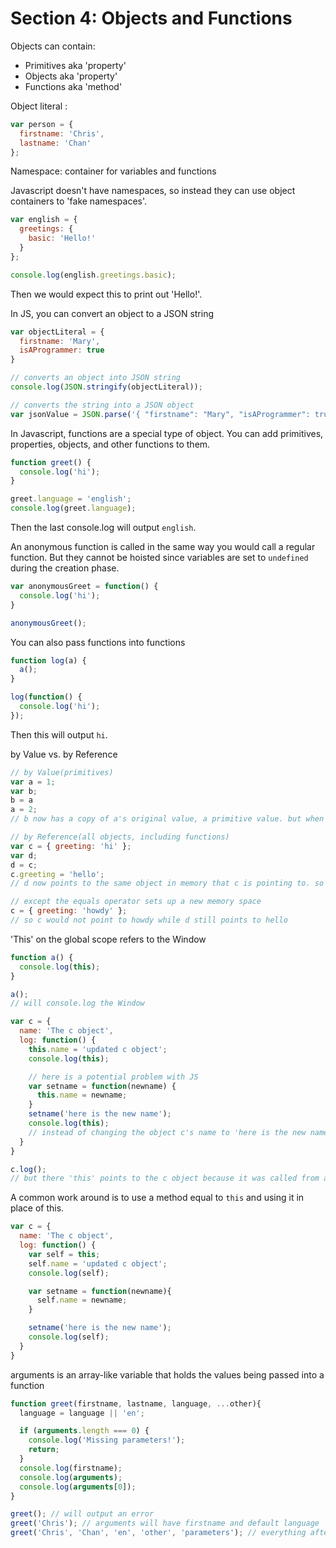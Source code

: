 # Section 4: Objects and Functions

Objects can contain:
  - Primitives aka 'property'
  - Objects aka 'property'
  - Functions aka 'method'

Object literal :
``` Javascript
var person = {
  firstname: 'Chris',
  lastname: 'Chan'
};
```

Namespace: container for variables and functions

Javascript doesn't have namespaces, so instead they can use object containers to 'fake namespaces'.
``` Javascript
var english = {
  greetings: {
    basic: 'Hello!'
  }
};

console.log(english.greetings.basic);
```
Then we would expect this to print out 'Hello!'.

In JS, you can convert an object to a JSON string
``` Javascript
var objectLiteral = {
  firstname: 'Mary',
  isAProgrammer: true
}

// converts an object into JSON string
console.log(JSON.stringify(objectLiteral));

// converts the string into a JSON object
var jsonValue = JSON.parse('{ "firstname": "Mary", "isAProgrammer": true }');
```

In Javascript, functions are a special type of object. You can add primitives, properties, objects, and other functions to them.
``` Javascript
function greet() {
  console.log('hi');
}

greet.language = 'english';
console.log(greet.language);
```
Then the last console.log will output ```english```.

An anonymous function is called in the same way you would call a regular function. But they cannot be hoisted since variables are set to ```undefined``` during the creation phase.
```Javascript
var anonymousGreet = function() {
  console.log('hi');
}

anonymousGreet();
```

You can also pass functions into functions
```Javascript
function log(a) {
  a();
}

log(function() {
  console.log('hi');
});
```
Then this will output ```hi```.

by Value vs. by Reference
```Javascript
// by Value(primitives)
var a = 1;
var b;
b = a
a = 2;
// b now has a copy of a's original value, a primitive value. but when a is set to 2, b is still pointing to 1.

// by Reference(all objects, including functions)
var c = { greeting: 'hi' };
var d;
d = c;
c.greeting = 'hello';
// d now points to the same object in memory that c is pointing to. so if c is set to another object, d would also point to the same object

// except the equals operator sets up a new memory space
c = { greeting: 'howdy' };
// so c would not point to howdy while d still points to hello
```

'This' on the global scope refers to the Window
```Javascript
function a() {
  console.log(this);
}

a();
// will console.log the Window

var c = {
  name: 'The c object',
  log: function() {
    this.name = 'updated c object';
    console.log(this);

    // here is a potential problem with JS
    var setname = function(newname) {
      this.name = newname;
    }
    setname('here is the new name');
    console.log(this);
    // instead of changing the object c's name to 'here is the new name', this will instead change the name of the Window object, even though you are trying to set it inside the object itself.
  }
}

c.log();
// but there 'this' points to the c object because it was called from a method of that object
```
A common work around is to use a method equal to ```this``` and using it in place of this.
```Javascript
var c = {
  name: 'The c object',
  log: function() {
    var self = this;
    self.name = 'updated c object';
    console.log(self);

    var setname = function(newname){
      self.name = newname;
    }

    setname('here is the new name');
    console.log(self);
  }
}
```

arguments is an array-like variable that holds the values being passed into a function
```Javascript
function greet(firstname, lastname, language, ...other){
  language = language || 'en';

  if (arguments.length === 0) {
    console.log('Missing parameters!');
    return;
  }
  console.log(firstname);
  console.log(arguments);
  console.log(arguments[0]);
}

greet(); // will output an error
greet('Chris'); // arguments will have firstname and default language
greet('Chris', 'Chan', 'en', 'other', 'parameters'); // everything after the language argument will be put into an array variable as I've named 'other'
```
